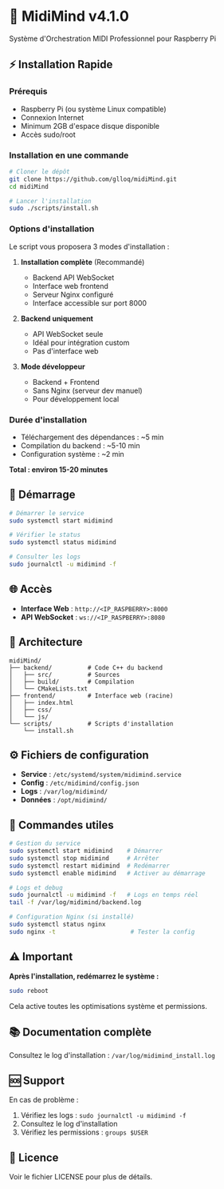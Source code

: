 # 🎹 MidiMind v4.1.0

Système d'Orchestration MIDI Professionnel pour Raspberry Pi

## ⚡ Installation Rapide

### Prérequis

- Raspberry Pi (ou système Linux compatible)
- Connexion Internet
- Minimum 2GB d'espace disque disponible
- Accès sudo/root

### Installation en une commande

```bash
# Cloner le dépôt
git clone https://github.com/glloq/midiMind.git
cd midiMind

# Lancer l'installation
sudo ./scripts/install.sh
```

### Options d'installation

Le script vous proposera 3 modes d'installation :

1. **Installation complète** (Recommandé)
   - Backend API WebSocket
   - Interface web frontend
   - Serveur Nginx configuré
   - Interface accessible sur port 8000

2. **Backend uniquement**
   - API WebSocket seule
   - Idéal pour intégration custom
   - Pas d'interface web

3. **Mode développeur**
   - Backend + Frontend
   - Sans Nginx (serveur dev manuel)
   - Pour développement local

### Durée d'installation

- Téléchargement des dépendances : ~5 min
- Compilation du backend : ~5-10 min
- Configuration système : ~2 min

**Total : environ 15-20 minutes**

## 🚀 Démarrage

```bash
# Démarrer le service
sudo systemctl start midimind

# Vérifier le status
sudo systemctl status midimind

# Consulter les logs
sudo journalctl -u midimind -f
```

## 🌐 Accès

- **Interface Web** : `http://<IP_RASPBERRY>:8000`
- **API WebSocket** : `ws://<IP_RASPBERRY>:8080`

## 📁 Architecture

```
midiMind/
├── backend/          # Code C++ du backend
│   ├── src/          # Sources
│   ├── build/        # Compilation
│   └── CMakeLists.txt
├── frontend/         # Interface web (racine)
│   ├── index.html
│   ├── css/
│   └── js/
└── scripts/          # Scripts d'installation
    └── install.sh
```

## ⚙️ Fichiers de configuration

- **Service** : `/etc/systemd/system/midimind.service`
- **Config** : `/etc/midimind/config.json`
- **Logs** : `/var/log/midimind/`
- **Données** : `/opt/midimind/`

## 🔧 Commandes utiles

```bash
# Gestion du service
sudo systemctl start midimind    # Démarrer
sudo systemctl stop midimind     # Arrêter
sudo systemctl restart midimind  # Redémarrer
sudo systemctl enable midimind   # Activer au démarrage

# Logs et debug
sudo journalctl -u midimind -f   # Logs en temps réel
tail -f /var/log/midimind/backend.log

# Configuration Nginx (si installé)
sudo systemctl status nginx
sudo nginx -t                     # Tester la config
```

## ⚠️ Important

**Après l'installation, redémarrez le système :**
```bash
sudo reboot
```

Cela active toutes les optimisations système et permissions.

## 📚 Documentation complète

Consultez le log d'installation : `/var/log/midimind_install.log`

## 🆘 Support

En cas de problème :
1. Vérifiez les logs : `sudo journalctl -u midimind -f`
2. Consultez le log d'installation
3. Vérifiez les permissions : `groups $USER`

## 📝 Licence

Voir le fichier LICENSE pour plus de détails.
